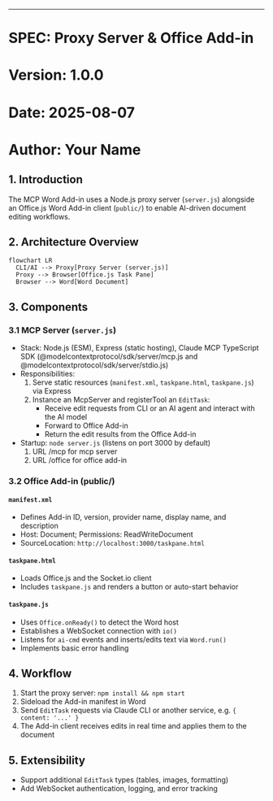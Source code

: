 ---
# SPEC: Proxy Server & Office Add-in

# Version: 1.0.0  
# Date: 2025-08-07  
# Author: Your Name

## 1. Introduction
The MCP Word Add-in uses a Node.js proxy server (`server.js`) alongside an Office.js Word Add-in client (`public/`) to enable AI-driven document editing workflows.

## 2. Architecture Overview
```mermaid
flowchart LR
  CLI/AI --> Proxy[Proxy Server (server.js)]
  Proxy --> Browser[Office.js Task Pane]
  Browser --> Word[Word Document]
```


## 3. Components

### 3.1 MCP Server (`server.js`)
- Stack: Node.js (ESM), Express (static hosting), Claude MCP TypeScript SDK (@modelcontextprotocol/sdk/server/mcp.js and @modelcontextprotocol/sdk/server/stdio.js)
- Responsibilities:
  1. Serve static resources (`manifest.xml`, `taskpane.html`, `taskpane.js`) via Express
  2. Instance an McpServer and registerTool an `EditTask`:
     - Receive edit requests from CLI or an AI agent and interact with the AI model
     - Forward to Office Add-in
     - Return the edit results from the Office Add-in
- Startup: `node server.js` (listens on port 3000 by default)
  1. URL /mcp for mcp server
  2. URL /office for office add-in

### 3.2 Office Add-in (public/)
#### `manifest.xml`
- Defines Add-in ID, version, provider name, display name, and description
- Host: Document; Permissions: ReadWriteDocument
- SourceLocation: `http://localhost:3000/taskpane.html`

#### `taskpane.html`
- Loads Office.js and the Socket.io client
- Includes `taskpane.js` and renders a button or auto-start behavior

#### `taskpane.js`
- Uses `Office.onReady()` to detect the Word host
- Establishes a WebSocket connection with `io()`
- Listens for `ai-cmd` events and inserts/edits text via `Word.run()`
- Implements basic error handling

## 4. Workflow
1. Start the proxy server: `npm install && npm start`
2. Sideload the Add-in manifest in Word
3. Send `EditTask` requests via Claude CLI or another service, e.g. `{ content: '...' }`
4. The Add-in client receives edits in real time and applies them to the document

## 5. Extensibility
- Support additional `EditTask` types (tables, images, formatting)
- Add WebSocket authentication, logging, and error tracking
